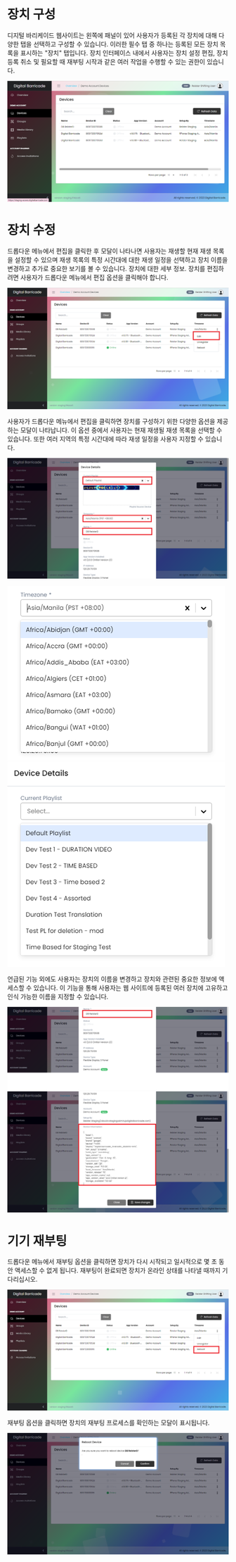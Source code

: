 # 장치 구성

<div class="description">

디지털 바리케이드 웹사이트는 왼쪽에 패널이 있어 사용자가 등록된 각 장치에 대해 다양한 탭을 선택하고 구성할 수 있습니다. 이러한 필수 탭 중 하나는 등록된 모든 장치 목록을 표시하는 "장치" 탭입니다. 장치 인터페이스 내에서 사용자는 장치 설정 편집, 장치 등록 취소 및 필요할 때 재부팅 시작과 같은 여러 작업을 수행할 수 있는 권한이 있습니다.

![device_list](../images/devices/devicesTab.png ":size=100%")

</div>

# 장치 수정

<div class="description">

드롭다운 메뉴에서 편집을 클릭한 후 모달이 나타나면 사용자는 재생할 현재 재생 목록을 설정할 수 있으며 재생 목록의 특정 시간대에 대한 재생 일정을 선택하고 장치 이름을 변경하고 추가로 중요한 보기를 볼 수 있습니다. 장치에 대한 세부 정보. 장치를 편집하려면 사용자가 드롭다운 메뉴에서 편집 옵션을 클릭해야 합니다.

![edit_device](../images/devices/devicesEditTab.png ":size=100%")

사용자가 드롭다운 메뉴에서 편집을 클릭하면 장치를 구성하기 위한 다양한 옵션을 제공하는 모달이 나타납니다. 이 옵션 중에서 사용자는 현재 재생될 재생 목록을 선택할 수 있습니다. 또한 여러 지역의 특정 시간대에 따라 재생 일정을 사용자 지정할 수 있습니다.

![edit_device](../images/devices/devicesEditModal.png ":size=100%")

![edit_device](../images/devices/devicesTimeZone.png ":size=40%")
![edit_device](../images/devices/devicesPlaylist.png ":size=40%")

언급된 기능 외에도 사용자는 장치의 이름을 변경하고 장치와 관련된 중요한 정보에 액세스할 수 있습니다. 이 기능을 통해 사용자는 웹 사이트에 등록된 여러 장치에 고유하고 인식 가능한 이름을 지정할 수 있습니다.

![edit_device](../images/devices/devicesRename.png ":size=100%")
![edit_device](../images/devices/deviceInfo.png ":size=100%")

</div>

# 기기 재부팅

<div class="description">

드롭다운 메뉴에서 재부팅 옵션을 클릭하면 장치가 다시 시작되고 일시적으로 몇 초 동안 액세스할 수 없게 됩니다. 재부팅이 완료되면 장치가 온라인 상태를 나타낼 때까지 기다리십시오.

![reboot_device](../images/devices/devicesReboot.png ":size=100%")

재부팅 옵션을 클릭하면 장치의 재부팅 프로세스를 확인하는 모달이 표시됩니다.

![reboot_device](../images/devices/devicesRebootModal.png ":size=100%")

</div>
